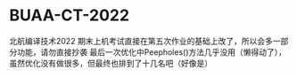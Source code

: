 # BUAA-CT-2022
北航编译技术2022
期末上机考试直接在第五次作业的基础上改了，所以会多一部分功能，请勿直接抄袭
最后一次优化中Peepholes()方法几乎没用（懒得动了），虽然优化没有做很多，但最终也排到了十几名吧（好像是）
